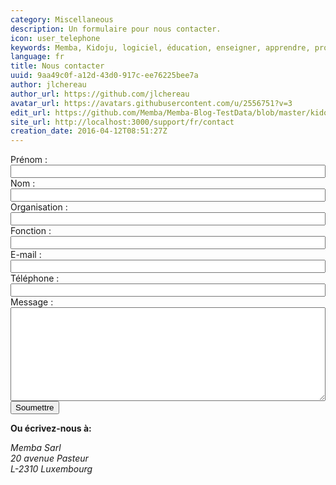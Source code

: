 ```yaml
---
category: Miscellaneous
description: Un formulaire pour nous contacter.
icon: user_telephone
keywords: Memba, Kidoju, logiciel, éducation, enseigner, apprendre, professeur, étudiant, connaissance, exercice, test, quiz, blog, article, documentation
language: fr
title: Nous contacter
uuid: 9aa49c0f-a12d-43d0-917c-ee76225bee7a
author: jlchereau
author_url: https://github.com/jlchereau
avatar_url: https://avatars.githubusercontent.com/u/2556751?v=3
edit_url: https://github.com/Memba/Memba-Blog-TestData/blob/master/kidoju/fr/pages/contact.md
site_url: http://localhost:3000/support/fr/contact
creation_date: 2016-04-12T08:51:27Z
---
```

<div id="alert" class="row" style="display:none;">
    <div class="col-sm-12">
        <div class="alert alert-success" role="alert">
            Merci pour avoir complété ce formulaire.
        </div>
    </div>    
</div>
<div class="row">
    <div class="col-sm-8">
        <form name="contact" action="/support/form" method="post">
            <div class="form-group">
                <label for="firstName">Prénom&nbsp;: </label>
                <input id="firstName" name="FirstName" type="text" class="k-textbox" style="width: 100%" required>
            </div>
            <div class="form-group">
                <label for="lastName">Nom&nbsp;: </label>
                <input id="lastName" name="LastName" type="text" class="k-textbox" style="width: 100%" required>
            </div>
            <div class="form-group">
                <label for="organization">Organisation&nbsp;: </label>
                <input id="organization" name="Organization" type="text" class="k-textbox" style="width: 100%">
            </div>
            <div class="form-group">
                <label for="role">Fonction&nbsp;: </label>
                <input id="role" name="Role" type="text" class="k-textbox" style="width: 100%">
            </div>
            <div class="form-group">
                <label for="email">E-mail&nbsp;: </label>
                <input id="email" name="Email" type="email" class="k-textbox" style="width: 100%" required>
            </div>
            <div class="form-group">
                <label for="phone">Téléphone&nbsp;: </label>
                <input id="phone" name="Phone" type="text" class="k-textbox" style="width: 100%">
            </div>
            <div class="form-group">
                <label for="message">Message&nbsp;: </label>
                <textarea id="message" name="Message" class="k-textbox" style="width: 100%; height: 150px; resize: vertical" required></textarea>
            </div>
            <div class="form-group">
                <input type="submit" value="Soumettre" class="k-button k-primary pull-right">
            </div>
        </form>
    </div>
    <div class="col-sm-4">
        <p><strong>Ou écrivez-nous à:</strong></p>
        <address>
            Memba Sarl<br/>
            20 avenue Pasteur<br/>
            L-2310 Luxembourg
        </address>
    </div>
</div>

<script>
;(function (window, $, undefined) {
    $(function () {
        var form = $('form[name="contact"]');
        if ($.fn.kendoValidator) {
            var validator = form.kendoValidator().data('kendoValidator');
            form.submit(function (e) {
                if (!validator.validate()) {
                    e.preventDefault();
                }
            });
        }
        var hash = window.location.hash.substr(1).split(/[&=]/);
        var length = hash.length;
        if (length === 2 && hash[0] === 'success' && hash[1] === 'true') {
            $('#alert').show();
        } else if (Math.floor(length / 2) === length / 2) {
            for (var i = 0; i < length / 2; i++) {
                $('#' + hash[2 * i].toLowerCase()).val(hash[2 * i + 1]);
            }
        }
        setTimeout(function () {
            var a = Math.floor(100 * Math.random());
            var b = Math.floor(100 * Math.random());
            form.append('<input name="__a" type="hidden" value="' + a + '+' + b + '">');
            form.append('<input name="__b" type="hidden" value="' + (a + b) + '">');
        }, 15 * 1000);
    });
}(this, jQuery));
</script>
